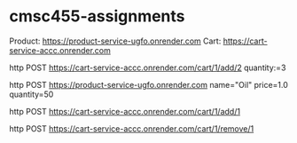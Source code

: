 # cmsc455-assignments
Product: https://product-service-ugfo.onrender.com
Cart: https://cart-service-accc.onrender.com

http POST https://cart-service-accc.onrender.com/cart/1/add/2 quantity:=3


http POST https://product-service-ugfo.onrender.com name="Oil" price=1.0 quantity=50

http POST https://cart-service-accc.onrender.com/cart/1/add/1

http POST https://cart-service-accc.onrender.com/cart/1/remove/1


